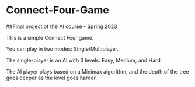 # Connect-Four-Game
##Final project of the AI course - Spring 2023

This is a simple Connect Four game.

You can play in two modes: Single/Multiplayer.

The single-player is an AI with 3 levels: Easy, Medium, and Hard.

The AI player plays based on a Minimax algorithm, and the depth of the tree goes deeper as the level goes harder.
